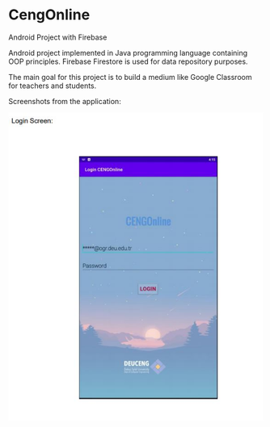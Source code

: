 # CengOnline
Android Project with Firebase



Android project implemented in Java programming language containing OOP principles. Firebase Firestore is used for data repository purposes.


The main goal for this project is to build a medium like Google Classroom for teachers and students.

Screenshots from the application:

![Screenshot](Screenshots/login.JPG)
